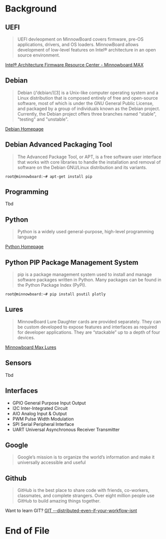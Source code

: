 # Background

## UEFI

> UEFI devleopment on MinnowBoard covers firmware, pre-OS applications, drivers, and OS loaders.
> MinnowBoard allows development of low-level features on Intel® architecture in an open source
> environment.

[Intel® Architecture Firmware Resource Center - Minnowboard MAX](https://firmware.intel.com/projects/minnowboard-max)

## Debian

> Debian (/ˈdɛbiən/)[3] is a Unix-like computer operating system and a Linux
> distribution that is composed entirely of free and open-source software,
> most of which is under the GNU General Public License, and packaged by a
> group of individuals known as the Debian project. Currently, the Debian
> project offers three branches named "stable", "testing" and "unstable".

[Debian Homepage](https://www.debian.org/)

## Debian Advanced Packaging Tool

> The Advanced Package Tool, or APT, is a free software user interface that
> works with core libraries to handle the installation and removal of software
> on the Debian GNU/Linux distribution and its variants.

    root@minnowboard:~# apt-get install pip

## Programming

Tbd

## Python

> Python is a widely used general-purpose, high-level programming language

[Python Homepage](https://www.python.org/)

## Python PIP Package Management System

> pip is a package management system used to install and manage software
> packages written in Python. Many packages can be found in the Python Package
> Index (PyPI).

    root@minnowboard:~# pip install psutil plotly

## Lures

> MinnowBoard Lure Daughter cards are provided separately.
> They can be custom developed to expose features and interfaces as
> required for developer applications. They are “stackable” up to
> a depth of four devices.

[Minnowboard Max Lures](http://elinux.org/Minnowboard:MaxLures)

## Sensors

Tbd

## Interfaces

* GPIO General Purpose Input Output
* I2C Inter-Integrated Circuit
* AIO Analog Input & Output
* PWM Pulse Width Modulation
* SPI Serial Peripheral Interface
* UART Universal Asynchronous Receiver Transmitter

## Google

> Google’s mission is to organize the world’s information and make it universally accessible and useful

## Github

> GitHub is the best place to share code with friends, co-workers, classmates, and complete strangers. Over eight million people use GitHub to build amazing things together.

Want to learn GIT? [GIT --distributed-even-if-your-workflow-isnt](https://git-scm.com/book/en/v2/Getting-Started-About-Version-Control)

# End of File
